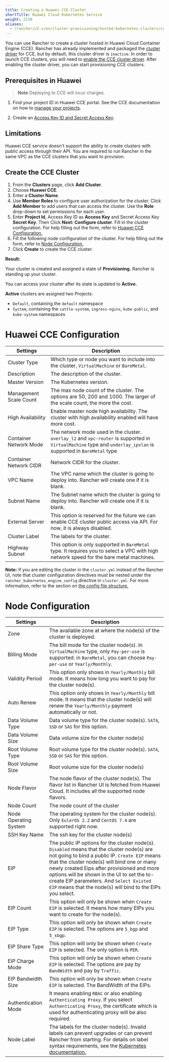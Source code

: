```yaml
---
title: Creating a Huawei CCE Cluster
shortTitle: Huawei Cloud Kubernetes Service
weight: 2130
aliases:
  - /rancher/v2.x/en/cluster-provisioning/hosted-kubernetes-clusters/cce/
---
```


You can use Rancher to create a cluster hosted in Huawei Cloud Container Engine (CCE). Rancher has already implemented and packaged the [cluster driver]({{<baseurl>}}/rancher/v2.5/en/admin-settings/drivers/cluster-drivers/) for CCE, but by default, this cluster driver is `inactive`. In order to launch CCE clusters, you will need to [enable the CCE cluster driver]({{<baseurl>}}/rancher/v2.5/en/admin-settings/drivers/cluster-drivers/#activating-deactivating-cluster-drivers). After enabling the cluster driver, you can start provisioning CCE clusters.

## Prerequisites in Huawei

>**Note**
>Deploying to CCE will incur charges.

1. Find your project ID in Huawei CCE portal. See the CCE documentation on how to [manage your projects](https://support.huaweicloud.com/en-us/usermanual-iam/en-us_topic_0066738518.html).

2. Create an [Access Key ID and Secret Access Key](https://support.huaweicloud.com/en-us/usermanual-iam/en-us_topic_0079477318.html).

## Limitations

Huawei CCE service doesn't support the ability to create clusters with public access through their API. You are required to run Rancher in the same VPC as the CCE clusters that you want to provision.

## Create the CCE Cluster

1. From the **Clusters** page, click **Add Cluster**.
1. Choose **Huawei CCE**.
1. Enter a **Cluster Name**.
1. Use **Member Roles** to configure user authorization for the cluster. Click **Add Member** to add users that can access the cluster. Use the **Role** drop-down to set permissions for each user.
1. Enter **Project Id**, Access Key ID as **Access Key** and Secret Access Key **Secret Key**. Then Click **Next: Configure cluster**. Fill in the cluster configuration. For help filling out the form, refer to [Huawei CCE Configuration.](#huawei-cce-configuration)
1. Fill the following node configuration of the cluster. For help filling out the form, refer to [Node Configuration.](#node-configuration)
1. Click **Create** to create the CCE cluster.

**Result:** 

Your cluster is created and assigned a state of **Provisioning.** Rancher is standing up your cluster.

You can access your cluster after its state is updated to **Active.**

**Active** clusters are assigned two Projects: 

- `Default`, containing the `default` namespace
- `System`, containing the `cattle-system`, `ingress-nginx`, `kube-public`, and `kube-system` namespaces

# Huawei CCE Configuration

|Settings|Description|
|---|---|
| Cluster Type | Which type or node you want to include into the cluster, `VirtualMachine` or `BareMetal`. |
| Description | The description of the cluster. |
| Master Version | The Kubernetes version. |
| Management Scale Count | The max node count of the cluster. The options are 50, 200 and 1000. The larger of the scale count, the more the cost. |
| High Availability | Enable master node high availability. The cluster with high availability enabled will have more cost. |
| Container Network Mode | The network mode used in the cluster. `overlay_l2` and `vpc-router` is supported in `VirtualMachine` type and `underlay_ipvlan` is supported in `BareMetal` type |
| Container Network CIDR | Network CIDR for the cluster. |
| VPC Name | The VPC name which the cluster is going to deploy into. Rancher will create one if it is blank. |
| Subnet Name | The Subnet name which the cluster is going to deploy into. Rancher will create one if it is blank. |
| External Server | This option is reserved for the future we can enable CCE cluster public access via API. For now, it is always disabled. |
| Cluster Label | The labels for the cluster. |
| Highway Subnet | This option is only supported in `BareMetal` type. It requires you to select a VPC with high network speed for the bare metal machines. |

**Note:** If you are editing the cluster in the `cluster.yml` instead of the Rancher UI, note that cluster configuration directives must be nested under the `rancher_kubernetes_engine_config` directive in `cluster.yml`. For more information, refer to the section on [the config file structure.]({{<baseurl>}}/rancher/v2.5/en/cluster-provisioning/rke-clusters/options/#config-file-structure-in-rancher-v2-3-0)

# Node Configuration

|Settings|Description|
|---|---|
| Zone | The available zone at where the node(s) of the cluster is deployed. |
| Billing Mode | The bill mode for the cluster node(s). In `VirtualMachine` type, only `Pay-per-use` is supported. in `BareMetal`, you can choose `Pay-per-use` or `Yearly/Monthly`. |
| Validity Period | This option only shows in `Yearly/Monthly` bill mode. It means how long you want to pay for the cluster node(s). |
| Auto Renew | This option only shows in `Yearly/Monthly` bill mode. It means that the cluster node(s) will renew the `Yearly/Monthly` payment automatically or not. |
| Data Volume Type | Data volume type for the cluster node(s). `SATA`, `SSD` or `SAS` for this option. |
| Data Volume Size | Data volume size for the cluster node(s) |
| Root Volume Type | Root volume type for the cluster node(s). `SATA`, `SSD` or `SAS` for this option. |
| Root Volume Size | Root volume size for the cluster node(s) |
| Node Flavor | The node flavor of the cluster node(s). The flavor list in Rancher UI is fetched from Huawei Cloud. It includes all the supported node flavors. |
| Node Count | The node count of the cluster |
| Node Operating System | The operating system for the cluster node(s). Only `EulerOS 2.2` and `CentOS 7.4` are supported right now. |
| SSH Key Name | The ssh key for the cluster node(s) |
| EIP | The public IP options for the cluster node(s). `Disabled` means that the cluster node(s) are not going to bind a public IP. `Create EIP` means that the cluster node(s) will bind one or many newly created Eips after provisioned and more options will be shown in the UI to set the to-create EIP parameters. And `Select Existed EIP` means that the node(s) will bind to the EIPs you select.  |
| EIP Count | This option will only be shown when `Create EIP` is selected. It means how many EIPs you want to create for the node(s). |
| EIP Type | This option will only be shown when `Create EIP` is selected. The options are `5_bgp` and `5_sbgp`. |
| EIP Share Type | This option will only be shown when `Create EIP` is selected. The only option is `PER`. |
| EIP Charge Mode | This option will only be shown when `Create EIP` is selected. The options are pay by `BandWidth` and pay by `Traffic`. |
| EIP Bandwidth Size | This option will only be shown when `Create EIP` is selected. The BandWidth of the EIPs. |
| Authentication Mode | It means enabling `RBAC` or also enabling `Authenticating Proxy`. If you select `Authenticating Proxy`, the certificate which is used for authenticating proxy will be also required. |
| Node Label | The labels for the cluster node(s). Invalid labels can prevent upgrades or can prevent Rancher from starting. For details on label syntax requirements, see the [Kubernetes documentation.](https://kubernetes.io/docs/concepts/overview/working-with-objects/labels/#syntax-and-character-set) |